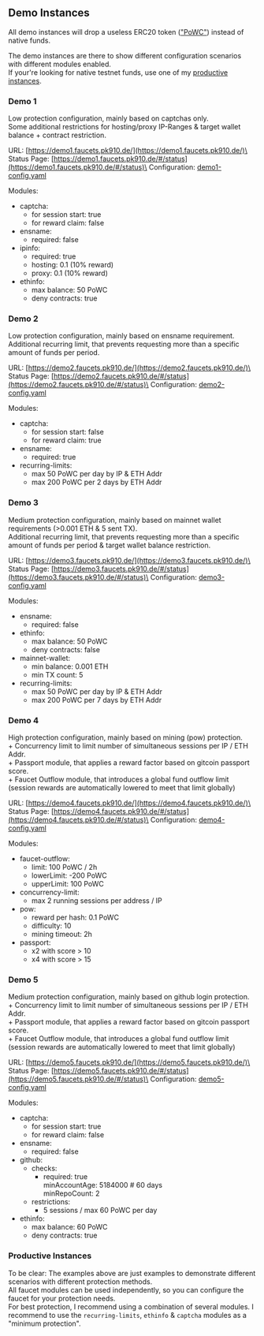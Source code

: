 ## Demo Instances

All demo instances will drop a useless ERC20 token (["PoWC"](https://holesky.etherscan.io/token/0xaC7BE2aeF3b59079F76fE333e131A76FB44497C3)) instead of native funds.

The demo instances are there to show different configuration scenarios with different modules enabled.\
If your're looking for native testnet funds, use one of my [productive instances](https://github.com/pk910/PoWFaucet#instances).

### Demo 1

Low protection configuration, mainly based on captchas only.\
Some additional restrictions for hosting/proxy IP-Ranges & target wallet balance + contract restriction.

URL: [https://demo1.faucets.pk910.de/](https://demo1.faucets.pk910.de/)\
Status Page: [https://demo1.faucets.pk910.de/#/status](https://demo1.faucets.pk910.de/#/status)\
Configuration: [demo1-config.yaml](https://github.com/pk910/PoWFaucet/blob/master/docs/demo/demo1-config.yaml)

Modules:
* captcha:
  - for session start: true
  - for reward claim: false
* ensname:
  - required: false
* ipinfo:
  - required: true
  - hosting: 0.1 (10% reward)
  - proxy: 0.1 (10% reward)
* ethinfo:
  - max balance: 50 PoWC
  - deny contracts: true

### Demo 2

Low protection configuration, mainly based on ensname requirement.\
Additional recurring limit, that prevents requesting more than a specific amount of funds per period.

URL: [https://demo2.faucets.pk910.de/](https://demo2.faucets.pk910.de/)\
Status Page: [https://demo2.faucets.pk910.de/#/status](https://demo2.faucets.pk910.de/#/status)\
Configuration: [demo2-config.yaml](https://github.com/pk910/PoWFaucet/blob/master/docs/demo/demo2-config.yaml)

Modules:
* captcha:
  - for session start: false
  - for reward claim: true
* ensname:
  - required: true
* recurring-limits:
  - max 50 PoWC per day by IP & ETH Addr
  - max 200 PoWC per 2 days by ETH Addr

### Demo 3

Medium protection configuration, mainly based on mainnet wallet requirements (>0.001 ETH & 5 sent TX).\
Additional recurring limit, that prevents requesting more than a specific amount of funds per period & target wallet balance restriction.

URL: [https://demo3.faucets.pk910.de/](https://demo3.faucets.pk910.de/)\
Status Page: [https://demo3.faucets.pk910.de/#/status](https://demo3.faucets.pk910.de/#/status)\
Configuration: [demo3-config.yaml](https://github.com/pk910/PoWFaucet/blob/master/docs/demo/demo3-config.yaml)

Modules:
* ensname:
  - required: false
* ethinfo:
  - max balance: 50 PoWC
  - deny contracts: false
* mainnet-wallet:
  - min balance: 0.001 ETH
  - min TX count: 5
* recurring-limits:
  - max 50 PoWC per day by IP & ETH Addr
  - max 200 PoWC per 7 days by ETH Addr


### Demo 4

High protection configuration, mainly based on mining (pow) protection.\
\+ Concurrency limit to limit number of simultaneous sessions per IP / ETH Addr.\
\+ Passport module, that applies a reward factor based on gitcoin passport score.\
\+ Faucet Outflow module, that introduces a global fund outflow limit (session rewards are automatically lowered to meet that limit globally)

URL: [https://demo4.faucets.pk910.de/](https://demo4.faucets.pk910.de/)\
Status Page: [https://demo4.faucets.pk910.de/#/status](https://demo4.faucets.pk910.de/#/status)\
Configuration: [demo4-config.yaml](https://github.com/pk910/PoWFaucet/blob/master/docs/demo/demo4-config.yaml)

Modules:
* faucet-outflow:
  - limit: 100 PoWC / 2h
  - lowerLimit: -200 PoWC
  - upperLimit: 100 PoWC
* concurrency-limit:
  - max 2 running sessions per address / IP
* pow:
  - reward per hash: 0.1 PoWC
  - difficulty:  10
  - mining timeout: 2h
* passport:
  - x2 with score > 10
  - x4 with score > 15


### Demo 5

Medium protection configuration, mainly based on github login protection.\
\+ Concurrency limit to limit number of simultaneous sessions per IP / ETH Addr.\
\+ Passport module, that applies a reward factor based on gitcoin passport score.\
\+ Faucet Outflow module, that introduces a global fund outflow limit (session rewards are automatically lowered to meet that limit globally)

URL: [https://demo5.faucets.pk910.de/](https://demo5.faucets.pk910.de/)\
Status Page: [https://demo5.faucets.pk910.de/#/status](https://demo5.faucets.pk910.de/#/status)\
Configuration: [demo5-config.yaml](https://github.com/pk910/PoWFaucet/blob/master/docs/demo/demo5-config.yaml)

Modules:
* captcha:
  - for session start: true
  - for reward claim: false
* ensname:
  - required: false
* github:
  - checks:
    - required: true\
      minAccountAge: 5184000 # 60 days\
      minRepoCount: 2
  - restrictions:
    - 5 sessions / max 60 PoWC per day
* ethinfo:
  - max balance: 60 PoWC
  - deny contracts: true

### Productive Instances

To be clear: The examples above are just examples to demonstrate different scenarios with different protection methods.\
All faucet modules can be used independently, so you can configure the faucet for your protection needs. \
For best protection, I recommend using a combination of several modules. I recommend to use the `recurring-limits`, `ethinfo` & `captcha` modules as a "minimum protection".

